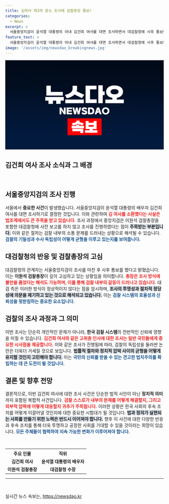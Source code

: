 ```yaml
---
title: 김여사 제3의 장소 조사에 검찰총장 통보!
categories:
  - News
excerpt: >
  서울중앙지검이 윤석열 대통령의 아내 김건희 여사를 대면 조사하면서 대검찰청에 사후 통보했다는 충격적 사실이 드러났다. 검사총장의 불만이 고조되는 가운데, 이 사건의 배경이 더욱 궁금해진다!
feature_text: >
  서울중앙지검이 윤석열 대통령의 아내 김건희 여사를 대면 조사하면서 대검찰청에 사후 통보했다는 충격적 사실이 드러났다. 검사총장의 불만이 고조되는 가운데, 이 사건의 배경이 더욱 궁금해진다!
image: '/assets/img/newsdao_breakingnews.jpg'
---
```


<p><img src="/assets/img/newsdao_breakingnews.jpg" alt="pcversion 속보" /></p>

<h2 data-ke-size="size26">김건희 여사 조사 소식과 그 배경</h2>

<p data-ke-size="size16">&nbsp;</p>

<h2 data-ke-size="size26">서울중앙지검의 조사 진행</h2>

<p data-ke-size="size16">서울에서 <b>중요한 사건</b>이 발생했습니다. 서울중앙지검이 윤석열 대통령의 배우자 김건희 여사를 대면 조사하기로 결정한 것입니다. 이와 관련하여 <b><span style="color: #ee2323;">김 여사를 소환했다는 사실은 법조계에서도 큰 주목을 받고 있습니다.</span></b> 조사 과정에서 중앙지검은 이원석 검찰총장을 포함한 대검찰청에 사전 보고를 하지 않고 조사를 진행하였다는 점이 <b><span style="background-color: #21538527;">주목받는 부분입니다.</span></b> 이와 같은 절차는 검찰 내부의 소통 문제를 드러내는 상황으로 해석될 수 있습니다.<b><span style="color: #1a5490;">검찰의 기밀성과 수사 독립성이 어떻게 균형을 이루고 있는지를 보여줍니다.</span></b></p>

<h2 data-ke-size="size26">대검찰청의 반응 및 검찰총장의 고심</h2>

<p data-ke-size="size16">대검찰청의 관계자는 서울중앙지검이 조사를 마친 후 사후 통보를 했다고 밝혔습니다. 이는 <b>이원석 검찰총장</b>이 깊이 고심하고 있는 상황임을 의미합니다. <b><span style="color: #ee2323;">총장은 조사 방식에 불만을 품었다는 해석도 가능하며, 이를 통해 검찰 내부의 갈등이 드러나고 있습니다.</span></b> 대검 측은 이러한 방식이 정상적이지 않다는 점을 암시하며, <b><span style="background-color: #21538527;">조사의 투명성과 절차적 정당성에 의문을 제기하고 있는 것으로 해석되고 있습니다.</span></b> 이는 <b><span style="color: #1a5490;">검찰 시스템의 효율성과 신뢰성을 뒷받침하는 중요한 요소입니다.</span></b></p>

<h2 data-ke-size="size26">검찰의 조사 과정과 그 의미</h2>

<p data-ke-size="size16">이번 조사는 단순히 개인적인 문제가 아니라, <b>한국 검찰 시스템</b>의 전반적인 신뢰에 영향을 미칠 수 있습니다. <b><span style="color: #ee2323;">김건희 여사와 같은 고위층 인사에 대한 조사는 일반 국민들에게 중요한 시사점을 제공합니다.</span></b> 이와 같은 조사가 진행됨에 따라, 검찰의 독립성을 둘러싼 논란은 더욱더 거세질 것으로 보입니다. <b><span style="background-color: #21538527;">법률적 절차와 정치적 압박 사이의 균형을 어떻게 유지할 것인지 고민해야 합니다.</span></b> 이는 <b><span style="color: #1a5490;">국민의 신뢰를 받을 수 있는 견고한 법치주의를 확립하는 데 큰 도전이 될 것입니다.</span></b></p>

<h2 data-ke-size="size26">결론 및 향후 전망</h2>

<p data-ke-size="size16">결론적으로, 이번 김건희 여사에 대한 조사 사건은 단순한 법적 사안이 아닌 <b>정치적 의미</b>까지 포함된 복합적 사건입니다. <b><span style="color: #ee2323;">검찰 스스로가 내부의 문제를 어떻게 해결할지, 그리고 외부적 압력에 어떻게 대응할지 귀추가 주목됩니다.</span></b> 이러한 상황은 한국 사회의 후속 조치를 어떻게 이끌어낼 것인지에 대한 중요한 시험대가 될 것입니다. <b><span style="background-color: #21538527;">법과 정의가 실현되는 사회를 만들기 위한 노력은 반드시 이어져야 합니다.</span></b> 향후 이 사건에 대한 다양한 반응과 후속 조치를 통해 더욱 투명하고 공정한 사회를 기대할 수 있을 것이라는 희망이 있습니다. <b><span style="color: #1a5490;">모든 주체들이 협력하여 지속 가능한 변화가 이루어져야 합니다.</span></b></p>

<p data-ke-size="size16">&nbsp;</p>

<table style="width: 100%;">
    <tr>
        <th style="text-align: center;">주요 인물</th>
        <th style="text-align: center;">직위</th>
    </tr>
    <tr>
        <td style="text-align: center; height: 17px;"><b>김건희 여사</b></td>
        <td style="text-align: center; height: 17px;"><b>윤석열 대통령의 배우자</b></td>
    </tr>
    <tr>
        <td style="text-align: center; height: 17px;"><b>이원석 검찰총장</b></td>
        <td style="text-align: center; height: 17px;"><b>대검찰청 수장</b></td>
    </tr>
</table>

<p data-ke-size="size16"></p>

<hr>

<p data-ke-size="size16">&nbsp;</p>
실시간 뉴스 속보는, <a href="https://newsdao.kr" rel="dofollow">https://newsdao.kr</a>


